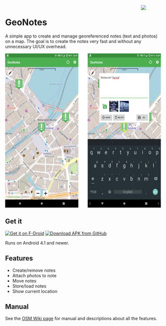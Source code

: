 <img align="right" width="64px" src="https://raw.githubusercontent.com/hauke96/GeoNotes/main/app/src/main/res/mipmap-xxxhdpi/ic_launcher.png">

# GeoNotes
A simple app to create and manage georeferenced notes (text and photos) on a map. The goal is to create the notes very fast and without any unnecessary UI/UX overhead.

<p align="center">
<img src="screenshots.png" alt="GeoNotes Screenshots" height="500"/>
</p>

## Get it

[<img src="https://fdroid.gitlab.io/artwork/badge/get-it-on.png" alt="Get it on F-Droid" height="60">](https://f-droid.org/packages/de.hauke_stieler.geonotes/)
[<img src="https://user-images.githubusercontent.com/663460/26973090-f8fdc986-4d14-11e7-995a-e7c5e79ed925.png" alt="Download APK from GitHub" height="60">](https://github.com/hauke96/geonotes/releases/latest)

Runs on Android 4.1 and newer.

## Features

* Create/remove notes
* Attach photos to note
* Move notes
* Store/load notes
* Show current location

## Manual

See the [OSM Wiki page](https://wiki.openstreetmap.org/wiki/GeoNotes) for manual and descriptions about all the features.